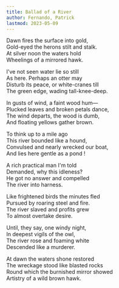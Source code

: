 ```yaml
---
title: Ballad of a River
author: Fernando, Patrick
lastmod: 2023-05-09
---
```


Dawn fires the surface into gold,  
Gold-eyed the herons stilt and stalk.  
At silver noon the waters hold  
Wheelings of a mirrored hawk.  
  
I've not seen water lie so still  
As here. Perhaps an otter may  
Disturb its peace, or white-cranes till  
The green edge, wading tall-knee-deep.  
  
In gusts of wind, a faint wood hum&mdash;  
Plucked leaves and broken petals dance,  
The wind departs, the wood is dumb,  
And floating yellows gather brown.  
  
To think up to a mile ago  
This river bounded like a hound,  
Convulsed and nearly wrecked our boat,  
And lies here gentle as a pond !  
  
A rich practical man I'm told  
Demanded, why this idleness?  
He got no answer and compelled  
The river into harness.  
  
Like frightened birds the minutes fled  
Pursued by roaring steel and fire.  
The river slaved and profits grew  
To almost overtake desire.  
  
Until, they say, one windy night,  
In deepest vigils of the owl,  
The river rose and foaming white  
Descended like a murderer.  
  
At dawn the waters shone restored  
The wreckage stood like blasted rocks  
Round which the burnished mirror showed  
Artistry of a wild brown hawk.   
  
